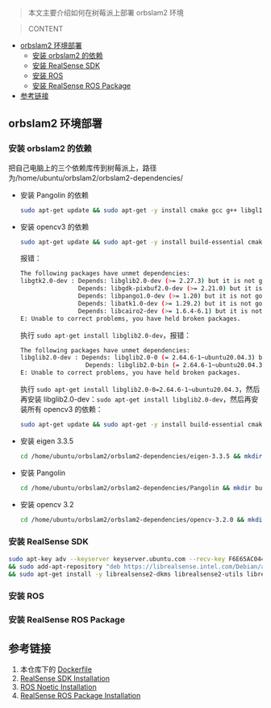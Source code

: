 > 本文主要介绍如何在树莓派上部署 orbslam2 环境

> CONTENT

- [orbslam2 环境部署](#orbslam2-环境部署)
  - [安装 orbslam2 的依赖](#安装-orbslam2-的依赖)
  - [安装 RealSense SDK](#安装-realsense-sdk)
  - [安装 ROS](#安装-ros)
  - [安装 RealSense ROS Package](#安装-realsense-ros-package)
- [参考链接](#参考链接)

## orbslam2 环境部署
### 安装 orbslam2 的依赖
把自己电脑上的三个依赖库传到树莓派上，路径为/home/ubuntu/orbslam2/orbslam2-dependencies/
- 安装 Pangolin 的依赖
  ```bash
  sudo apt-get update && sudo apt-get -y install cmake gcc g++ libgl1-mesa-dev libglew-dev libpython2.7-dev pkg-config libegl1-mesa-dev libwayland-dev libxkbcommon-dev wayland-protocols ffmpeg libavcodec-dev libavutil-dev libavformat-dev libswscale-dev libavdevice-dev libdc1394-22-dev libraw1394-dev libjpeg-dev libtiff5-dev libopenexr-dev
  ```
- 安装 opencv3 的依赖
  ```bash
  sudo apt-get update && sudo apt-get -y install build-essential cmake git libgtk2.0-dev pkg-config libavcodec-dev libavformat-dev libswscale-dev libtbb2 libtbb-dev libjpeg-dev libpng-dev libtiff-dev libdc1394-22-dev
  ```
  报错：
  ```bash
  The following packages have unmet dependencies:
  libgtk2.0-dev : Depends: libglib2.0-dev (>= 2.27.3) but it is not going to be installed
                  Depends: libgdk-pixbuf2.0-dev (>= 2.21.0) but it is not going to be installed
                  Depends: libpango1.0-dev (>= 1.20) but it is not going to be installed
                  Depends: libatk1.0-dev (>= 1.29.2) but it is not going to be installed
                  Depends: libcairo2-dev (>= 1.6.4-6.1) but it is not going to be installed
  E: Unable to correct problems, you have held broken packages.
  ```
  执行 `sudo apt-get install libglib2.0-dev`，报错：
  ```bash
  The following packages have unmet dependencies:
  libglib2.0-dev : Depends: libglib2.0-0 (= 2.64.6-1~ubuntu20.04.3) but 2.64.6-1~ubuntu20.04.4 is to be installed
                    Depends: libglib2.0-bin (= 2.64.6-1~ubuntu20.04.3) but 2.64.6-1~ubuntu20.04.4 is to be installed
  E: Unable to correct problems, you have held broken packages.
  ```
  执行 `sudo apt-get install libglib2.0-0=2.64.6-1~ubuntu20.04.3`，然后再安装 libglib2.0-dev：`sudo apt-get install libglib2.0-dev`，然后再安装所有 opencv3 的依赖：
  ```bash
  sudo apt-get update && sudo apt-get -y install build-essential cmake git libgtk2.0-dev pkg-config libavcodec-dev libavformat-dev libswscale-dev libtbb2 libtbb-dev libjpeg-dev libpng-dev libtiff-dev libdc1394-22-dev
  ```
- 安装 eigen 3.3.5
  ```bash
  cd /home/ubuntu/orbslam2/orbslam2-dependencies/eigen-3.3.5 && mkdir build && cd build && cmake .. && make -j$(nproc) && sudo make install
  ```
- 安装 Pangolin
  ```bash
  cd /home/ubuntu/orbslam2/orbslam2-dependencies/Pangolin && mkdir build && cd build && cmake .. && cmake --build . && sudo make install
  ```
- 安装 opencv 3.2
  ```bash
  cd /home/ubuntu/orbslam2/orbslam2-dependencies/opencv-3.2.0 && mkdir build && cd build && cmake -D CMAKE_BUILD_TYPE=Release BUILD_DOCS BUILD_EXAMPLES .. && make -j$(nproc) && sudo make install
  ```

### 安装 RealSense SDK
```bash
sudo apt-key adv --keyserver keyserver.ubuntu.com --recv-key F6E65AC044F831AC80A06380C8B3A55A6F3EFCDE || sudo apt-key adv --keyserver hkp://keyserver.ubuntu.com:80 --recv-key F6E65AC044F831AC80A06380C8B3A55A6F3EFCDE \
&& sudo add-apt-repository "deb https://librealsense.intel.com/Debian/apt-repo $(lsb_release -cs) main" -u \
&& sudo apt-get install -y librealsense2-dkms librealsense2-utils librealsense2-dev
```

### 安装 ROS


### 安装 RealSense ROS Package


## 参考链接
1. 本仓库下的 [Dockerfile](.devcontainer/Dockerfile)
2. [RealSense SDK Installation](https://github.com/IntelRealSense/librealsense/blob/development/doc/distribution_linux.md)
3. [ROS Noetic Installation](http://wiki.ros.org/noetic/Installation/Ubuntu)
4. [RealSense ROS Package Installation](https://github.com/IntelRealSense/realsense-ros)